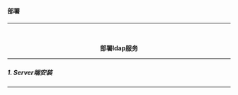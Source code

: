
#### 部署
---

 <html>
  <p align=center style="font-weight:bold;"><b>部署ldap服务</b></p>
</html>

---
##### 1. Server端安装
---
